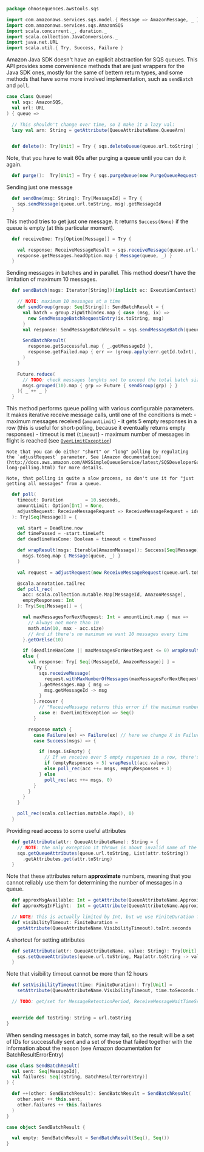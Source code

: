 
```scala
package ohnosequences.awstools.sqs

import com.amazonaws.services.sqs.model.{ Message => AmazonMessage, _ }
import com.amazonaws.services.sqs.AmazonSQS
import scala.concurrent._, duration._
import scala.collection.JavaConversions._
import java.net.URL
import scala.util.{ Try, Success, Failure }
```

Amazon Java SDK doesn't have an explicit abstraction for SQS queues. This API provides some convenience methods that are just wrappers for the Java SDK ones, mostly for the same of bettern return types, and some methods that have some more involved implementation, such as `sendBatch` and `poll`.


```scala
case class Queue(
  val sqs: AmazonSQS,
  val url: URL
) { queue =>

  // This shouldn't change over time, so I make it a lazy val:
  lazy val arn: String = getAttribute(QueueAttributeName.QueueArn)


  def delete(): Try[Unit] = Try { sqs.deleteQueue(queue.url.toString) }
```

Note, that you have to wait 60s after purging a queue until you can do it again.

```scala
  def purge():  Try[Unit] = Try { sqs.purgeQueue(new PurgeQueueRequest(queue.url.toString)) }
```

Sending just one message

```scala
  def sendOne(msg: String): Try[MessageId] = Try {
    sqs.sendMessage(queue.url.toString, msg).getMessageId
  }
```

This method tries to get just one message. It returns `Success(None)` if the queue is empty (at this particular moment).

```scala
  def receiveOne: Try[Option[Message]] = Try {

    val response: ReceiveMessageResult = sqs.receiveMessage(queue.url.toString)
    response.getMessages.headOption.map { Message(queue, _) }
  }
```

Sending messages in batches and in parallel. This method doesn't have the limitation of maximum 10 messages.

```scala
  def sendBatch(msgs: Iterator[String])(implicit ec: ExecutionContext): Future[SendBatchResult] = {

    // NOTE: maximum 10 messages at a time
    def sendGroup(group: Seq[String]): SendBatchResult = {
      val batch = group.zipWithIndex.map { case (msg, ix) =>
        new SendMessageBatchRequestEntry(ix.toString, msg)
      }
      val response: SendMessageBatchResult = sqs.sendMessageBatch(queue.url.toString, batch)

      SendBatchResult(
        response.getSuccessful.map { _.getMessageId },
        response.getFailed.map { err => (group.apply(err.getId.toInt), err) }
      )
    }

    Future.reduce(
      // TODO: check messages lenghts not to exceed the total batch size limit
      msgs.grouped(10).map { grp => Future { sendGroup(grp) } }
    ){ _ ++ _ }
  }
```

This method performs queue polling with various configurable parameters. It makes iterative receive message calls, until one of the conditions is met:
    - maximum messages received (`amountLimit`)
    - it gets 5 empty responses in a row (this is useful for short-polling, because it eventually returns empty responses)
    - timeout is met (`timeout`)
    - maximum number of messages in flight is reached (see [`OverLimitException`](http://docs.aws.amazon.com/AWSJavaSDK/latest/javadoc/com/amazonaws/services/sqs/model/OverLimitException.html))

    Note that you can do either "short" or "long" polling by regulating the `adjustRequest` parameter. See [Amazon documentation](http://docs.aws.amazon.com/AWSSimpleQueueService/latest/SQSDeveloperGuide/sqs-long-polling.html) for more details.

    Note, that polling is quite a slow process, so don't use it for "just getting all messages" from a queue.


```scala
  def poll(
    timeout: Duration        = 10.seconds,
    amountLimit: Option[Int] = None,
    adjustRequest: ReceiveMessageRequest => ReceiveMessageRequest = identity
  ): Try[Seq[Message]] = {

    val start = Deadline.now
    def timePassed = -start.timeLeft
    def deadlineHasCome: Boolean = timeout < timePassed

    def wrapResult(msgs: Iterable[AmazonMessage]): Success[Seq[Message]] = Success(
      msgs.toSeq.map { Message(queue, _) }
    )

    val request = adjustRequest(new ReceiveMessageRequest(queue.url.toString))

    @scala.annotation.tailrec
    def poll_rec(
      acc: scala.collection.mutable.Map[MessageId, AmazonMessage],
      emptyResponses: Int
    ): Try[Seq[Message]] = {

      val maxMessagesForNextRequest: Int = amountLimit.map { max =>
        // Always not more than 10
        math.min(10, max - acc.size)
        // And if there's no maximum we want 10 messages every time
      }.getOrElse(10)

      if (deadlineHasCome || maxMessagesForNextRequest <= 0) wrapResult(acc.values)
      else {
        val response: Try[ Seq[(MessageId, AmazonMessage)] ] =
          Try {
            sqs.receiveMessage(
              request.withMaxNumberOfMessages(maxMessagesForNextRequest)
            ).getMessages.map { msg =>
              msg.getMessageId -> msg
            }
          }.recover {
            // "ReceiveMessage returns this error if the maximum number of messages inflight has already been reached"
            case e: OverLimitException => Seq()
          }

        response match {
          case Failure(ex) => Failure(ex) // here we change X in Failure[X]
          case Success(msgs) => {

            if (msgs.isEmpty) {
              // If we receive over 5 empty responses in a row, there's unlikely anything else left in the queue
              if (emptyResponses > 5) wrapResult(acc.values)
              else poll_rec(acc ++= msgs, emptyResponses + 1)
            } else
              poll_rec(acc ++= msgs, 0)
          }
        }
      }
    }

    poll_rec(scala.collection.mutable.Map(), 0)
  }
```

Providing read access to some useful attributes

```scala
  def getAttribute(attr: QueueAttributeName): String = {
    // NOTE: the only exception it throws is about invalid name of the attribute, but we control it by using the QueueAttributeName enum instead of just String.
    sqs.getQueueAttributes(queue.url.toString, List(attr.toString))
      .getAttributes.get(attr.toString)
  }
```

Note that these attributes return **approximate** numbers, meaning that you cannot reliably use them for determining the number of messages in a queue.

```scala
  def approxMsgAvailable: Int = getAttribute(QueueAttributeName.ApproximateNumberOfMessages).toInt
  def approxMsgInFlight:  Int = getAttribute(QueueAttributeName.ApproximateNumberOfMessagesNotVisible).toInt

  // NOTE: this is actually limited by Int, but we use FiniteDuration for convenience
  def visibilityTimeout: FiniteDuration =
    getAttribute(QueueAttributeName.VisibilityTimeout).toInt.seconds
```

A shortcut for setting attributes

```scala
  def setAttribute(attr: QueueAttributeName, value: String): Try[Unit] = Try {
    sqs.setQueueAttributes(queue.url.toString, Map(attr.toString -> value))
  }
```

Note that visibility timeout cannot be more than 12 hours

```scala
  def setVisibilityTimeout(time: FiniteDuration): Try[Unit] =
    setAttribute(QueueAttributeName.VisibilityTimeout, time.toSeconds.toString)

  // TODO: get/set for MessageRetentionPeriod, ReceiveMessageWaitTimeSeconds, etc.


  override def toString: String = url.toString
}
```

When sending messages in batch, some may fail, so the result will be a set of IDs for successfully sent and a set of those that failed together with the information about the reason (see Amazon documentation for BatchResultErrorEntry)

```scala
case class SendBatchResult(
  val sent: Seq[MessageId],
  val failures: Seq[(String, BatchResultErrorEntry)]
) {

  def ++(other: SendBatchResult): SendBatchResult = SendBatchResult(
    other.sent ++ this.sent,
    other.failures ++ this.failures
  )
}

case object SendBatchResult {

  val empty: SendBatchResult = SendBatchResult(Seq(), Seq())
}

```




[main/scala/ohnosequences/awstools/autoscaling/client.scala]: ../autoscaling/client.scala.md
[main/scala/ohnosequences/awstools/autoscaling/filters.scala]: ../autoscaling/filters.scala.md
[main/scala/ohnosequences/awstools/autoscaling/package.scala]: ../autoscaling/package.scala.md
[main/scala/ohnosequences/awstools/autoscaling/PurchaseModel.scala]: ../autoscaling/PurchaseModel.scala.md
[main/scala/ohnosequences/awstools/ec2/AMI.scala]: ../ec2/AMI.scala.md
[main/scala/ohnosequences/awstools/ec2/client.scala]: ../ec2/client.scala.md
[main/scala/ohnosequences/awstools/ec2/instances.scala]: ../ec2/instances.scala.md
[main/scala/ohnosequences/awstools/ec2/InstanceType-AMI.scala]: ../ec2/InstanceType-AMI.scala.md
[main/scala/ohnosequences/awstools/ec2/InstanceType.scala]: ../ec2/InstanceType.scala.md
[main/scala/ohnosequences/awstools/ec2/LaunchSpecs.scala]: ../ec2/LaunchSpecs.scala.md
[main/scala/ohnosequences/awstools/ec2/package.scala]: ../ec2/package.scala.md
[main/scala/ohnosequences/awstools/package.scala]: ../package.scala.md
[main/scala/ohnosequences/awstools/regions/aliases.scala]: ../regions/aliases.scala.md
[main/scala/ohnosequences/awstools/regions/package.scala]: ../regions/package.scala.md
[main/scala/ohnosequences/awstools/s3/address.scala]: ../s3/address.scala.md
[main/scala/ohnosequences/awstools/s3/client.scala]: ../s3/client.scala.md
[main/scala/ohnosequences/awstools/s3/package.scala]: ../s3/package.scala.md
[main/scala/ohnosequences/awstools/s3/transfers.scala]: ../s3/transfers.scala.md
[main/scala/ohnosequences/awstools/sns/client.scala]: ../sns/client.scala.md
[main/scala/ohnosequences/awstools/sns/package.scala]: ../sns/package.scala.md
[main/scala/ohnosequences/awstools/sns/subscribers.scala]: ../sns/subscribers.scala.md
[main/scala/ohnosequences/awstools/sns/topics.scala]: ../sns/topics.scala.md
[main/scala/ohnosequences/awstools/sqs/client.scala]: client.scala.md
[main/scala/ohnosequences/awstools/sqs/messages.scala]: messages.scala.md
[main/scala/ohnosequences/awstools/sqs/package.scala]: package.scala.md
[main/scala/ohnosequences/awstools/sqs/queues.scala]: queues.scala.md
[test/scala/ohnosequences/awstools/autoscaling.scala]: ../../../../../test/scala/ohnosequences/awstools/autoscaling.scala.md
[test/scala/ohnosequences/awstools/instanceTypes.scala]: ../../../../../test/scala/ohnosequences/awstools/instanceTypes.scala.md
[test/scala/ohnosequences/awstools/package.scala]: ../../../../../test/scala/ohnosequences/awstools/package.scala.md
[test/scala/ohnosequences/awstools/sqs.scala]: ../../../../../test/scala/ohnosequences/awstools/sqs.scala.md